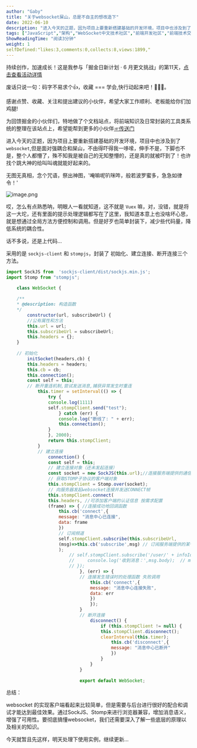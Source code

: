 ```yaml
---
author: "Gaby"
title: "关于websocket屎山，总是不自主的想改造下"
date: 2022-06-10
description: "进入今天的正题，因为项目上要重新搭建基础的开发环境，项目中也涉及到了 `websocket`,但是面对强耦合和屎山，不由得吓得我一哆嗦，伸手不是，下脚也不是，整个人都懵了，总是想改造下！"
tags: ["JavaScript","架构","WebSocket中文技术社区","前端开发社区","前端技术交流","前端框架教程","JavaScript 学习资源","CSS 技巧与最佳实践","HTML5 最新动态","前端工程师职业发展","开源前端项目","前端技术趋势"]
ShowReadingTime: "阅读3分钟"
weight: 1
selfDefined:"likes:3,comments:0,collects:8,views:1899,"
---
```

持续创作，加速成长！这是我参与「掘金日新计划 · 6 月更文挑战」的第11天，[点击查看活动详情](https://juejin.cn/post/7099702781094674468 "https://juejin.cn/post/7099702781094674468")

废话只说一句：码字不易求个👍，收藏 === 学会,快行动起来吧！🙇‍🙇‍🙇‍。

感谢点赞、收藏、关注和提出建议的小伙伴，希望大家工作顺利、老板能给你们加鸡腿!

为回馈掘金的小伙伴们，特地做了个文档站点，将前端知识及日常封装的工具类系统的整理在该站点上，希望能帮到更多的小伙伴[☞传送门](https://link.juejin.cn?target=https%3A%2F%2Fdocs.ycsnews.com%2F "https://docs.ycsnews.com/")

进入今天的正题，因为项目上要重新搭建基础的开发环境，项目中也涉及到了 `websocket`,但是面对强耦合和屎山，不由得吓得我一哆嗦，伸手不是，下脚也不是，整个人都懵了，殊不知我是被自己的无知整懵的，还是真的就被吓到了！也许找个跳大神的给叫叫魂就能好起来的。

无图无真相，念个咒语，祭出神图，'唵嘛呢叭咪吽，般若波罗蜜多，急急如律令！'

![image.png](/images/jueJin/249bd8d74a26424.png)

哎，怎么有点熟悉呐，明眼人一看就知道，这不就是 `Vuex` 嘛，对，没错，就是将这一大坨，还有里面的提示处理逻辑都写在了这里，我知道本意上也没啥坏心思，就是想通过全局方法方便控制和调用。但是好歹也简单封装下，减少些代码量，降低系统的耦合性。

话不多说，还是上代码...

采用的是 `sockjs-client` 和 `stompjs`，封装了 初始化、建立连接、断开连接三个方法。

```js
import SockJS from  'sockjs-client/dist/sockjs.min.js';
import Stomp from "stompjs";

    class WebSocket {
    
    /**
    * @description: 构造函数
    */
        constructor(url, subscribeUrl) {
        //公有属性和方法
        this.url = url;
        this.subscribeUrl = subscribeUrl;
        this.headers = {};
    }
    
    // 初始化
        initSocket(headers,cb) {
        this.headers = headers;
        this.cb = cb;
        this.connection();
        const self = this;
        // 断开重连机制,尝试发送消息,捕获异常发生时重连
            this.timer = setInterval(() => {
                try {
                console.log(1111)
                self.stompClient.send("test");
                    } catch (err) {
                    console.log("断线了: " + err);
                    this.connection();
                }
                }, 2000);
                return this.stompClient;
            }
            // 建立连接
                connection() {
                const self = this;
                // 建立连接对象（还未发起连接）
                const socket = new SockJS(this.url);//连接服务端提供的通信接口，连接以后才可以订阅广播消息和个人消息
                // 获取STOMP子协议的客户端对象
                this.stompClient = Stomp.over(socket);
                // 向服务器发起websocket连接并发送CONNECT帧
                this.stompClient.connect(
                this.headers, //可添加客户端的认证信息 按需求配置
                (frame) => { //连接成功地回调函数
                    this.cb('connect',{
                    message: "消息中心已连接",
                    data: frame
                    })
                    // 订阅频道
                    self.stompClient.subscribe(this.subscribeUrl,
                    (msg)=>this.cb('subscribe',msg) // 订阅服务端提供的某个topic
                    );
                        // self.stompClient.subscribe('/user/' + infoId + '/person/msg', (msg) => {
                        //     console.log('收到消息：',msg.body);  // msg.body存放的是服务端发送给我们的信息
                        // });
                            }, (err) => {
                            // 连接发生错误时的处理函数 失败调用
                                this.cb('connect',{
                                message: "消息中心连接失败",
                                data: err
                                })
                                });
                            }
                            // 断开连接
                                disconnect() {
                                    if (this.stompClient != null) {
                                    this.stompClient.disconnect();
                                    clearInterval(this.timer);
                                        this.cb('disconnect',{
                                        message: "消息中心已断开"
                                        })
                                    }
                                }
                            }
                            
                            export default WebSocket;
```

总结：

websocket 的实现客户端看起来比较简单，但是需要与后台进行很好的配合和调试才能达到最佳效果。通过SockJS、Stomp来进行浏览器兼容，增加消息语义，增强了可用性。要彻底搞懂websocket，我们还需要深入了解一些底层的原理以及相关的知识。

今天就暂且先这样，明天处理下使用实例，继续更新...